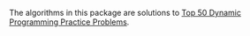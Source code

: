 The algorithms in this package are solutions to [Top 50 Dynamic Programming Practice Problems](https://blog.usejournal.com/top-50-dynamic-programming-practice-problems-4208fed71aa3).
